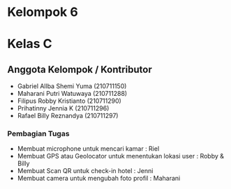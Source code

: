 # Kelompok 6
# Kelas C

## Anggota Kelompok / Kontributor
- Gabriel Allba Shemi Yuma (210711150)
- Maharani Putri Watuwaya (210711288)
- Filipus Robby Kristianto (210711290)
- Prihatinny Jennia K (210711296)
- Rafael Billy Reznandya (210711297)

### Pembagian Tugas
- Membuat microphone untuk mencari kamar : Riel
- Membuat  GPS atau Geolocator untuk menentukan lokasi user : Robby & Billy
- Membuat Scan QR untuk check-in hotel : Jenni
- Membuat camera untuk mengubah foto profil : Maharani